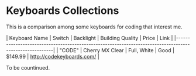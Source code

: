 # Keyboards Collections

This is a comparison among some keyboards for coding that interest me.

| Keyboard Name | Switch          | Backlight   | Building Quality | Price   | Link                      |
|--------------------------------------------------------------------------------------------------------|
| "CODE"        | Cherry MX Clear | Full, White | Good             | $149.99 | http://codekeyboards.com/ |

To be countinued.
